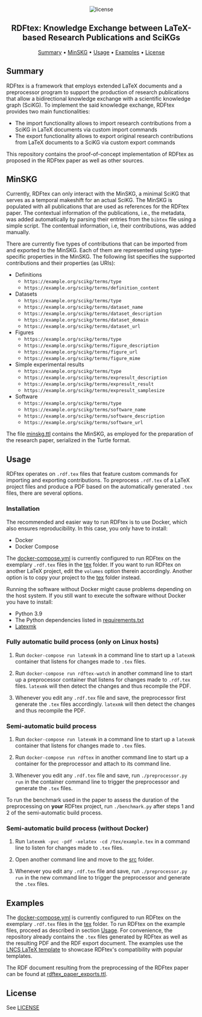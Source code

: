 <p align="center">
    <img src="https://img.shields.io/badge/License-GPLv3-blue.svg" alt="license">
    <br>
</p>
    
<h2 align="center">RDFtex: Knowledge Exchange between LaTeX-based Research Publications and SciKGs</h2>

<p align="center">
    <a href="#summary">Summary</a>
    •
    <a href="#minskg">MinSKG</a>
    •
    <a href="#usage">Usage</a>
    •
    <a href="#examples">Examples</a>
    •
    <a href="#license">License</a>
</p>

<!-- ## !!! Attention !!!

If your are viewing the anonymized version of this repository, we want to make two important remarks:

- Some of the files included in the repository are not displayed correctly in the web interface of the anonymization service. If you encounter such a file, please download it for the best experience. Also some links within this README file do not work correctly.
- To get all files within the repository without downloading each file individually, we included a zipped archive of the repository called [rdftex.zip](./rdftex.zip) that you can easily download for your convenience. -->

## Summary

RDFtex is a framework that employs extended LaTeX documents and a preprocessor program to support the production of research publications that allow a bidirectional knowledge exchange with a scientific knowledge graph (SciKG). To implement the said knowledge exchange, RDFtex provides two main functionalities:

- The import functionality allows to import research contributions from a SciKG in LaTeX documents via custom import commands
- The export functionality allows to export original research contributions from LaTeX documents to a SciKG via custom export commands

This repository contains the proof-of-concept implementation of RDFtex as proposed in the RDFtex paper as well as other sources.

## MinSKG

Currently, RDFtex can only interact with the MinSKG, a minimal SciKG that serves as a temporal makeshift for an actual SciKG. The MinSKG is populated with all publications that are used as references for the RDFtex paper. The contextual information of the publications, i.e., the metadata, was added automatically by parsing their entries from the `bibtex` file using a simple script. The contentual information, i.e, their contributions, was added manually.

There are currently five types of contributions that can be imported from and exported to the MinSKG. Each of them are represented using type-specific properties in the MinSKG. The following list specifies the supported contributions and their properties (as URIs):

- Definitions
  - `https://example.org/scikg/terms/type`
  - `https://example.org/scikg/terms/definition_content`
- Datasets
  - `https://example.org/scikg/terms/type`
  - `https://example.org/scikg/terms/dataset_name`
  - `https://example.org/scikg/terms/dataset_description`
  - `https://example.org/scikg/terms/dataset_domain`
  - `https://example.org/scikg/terms/dataset_url`
- Figures
  - `https://example.org/scikg/terms/type`
  - `https://example.org/scikg/terms/figure_description`
  - `https://example.org/scikg/terms/figure_url`
  - `https://example.org/scikg/terms/figure_mime`
- Simple experimental results
  - `https://example.org/scikg/terms/type`
  - `https://example.org/scikg/terms/expresult_description`
  - `https://example.org/scikg/terms/expresult_result`
  - `https://example.org/scikg/terms/expresult_samplesize`
- Software
  - `https://example.org/scikg/terms/type`
  - `https://example.org/scikg/terms/software_name`
  - `https://example.org/scikg/terms/software_description`
  - `https://example.org/scikg/terms/software_url`

The file [minskg.ttl](./src/minskg.ttl) contains the MinSKG, as employed for the preparation of the research paper, serialized in the Turtle format.

## Usage

RDFtex operates on `.rdf.tex` files that feature custom commands for importing and exporting contributions. To preprocess `.rdf.tex` of a LaTeX project files and produce a PDF based on the automatically generated `.tex` files, there are several options.

### Installation

The recommended and easier way to run RDFtex is to use Docker, which also ensures reproducibility. In this case, you only have to install:

- Docker
- Docker Compose

The [docker-compose.yml](./docker-compose.yml) is currently configured to run RDFtex on the exemplary `.rdf.tex` files in the [tex](./tex/) folder. If you want to run RDFtex on another LaTeX project, edit the `volumes` option therein accordingly. Another option is to copy your project to the [tex](./tex/) folder instead.

Running the software without Docker might cause problems depending on the host system. If you still want to execute the software without Docker you have to install:

- Python 3.9
- The Python dependencies listed in [requirements.txt](./src/requirements.txt)
- [Latexmk](https://mg.readthedocs.io/latexmk.html)

### Fully automatic build process (only on Linux hosts)

1. Run `docker-compose run latexmk` in a command line to start up a `latexmk` container that listens for changes made to `.tex` files.

2. Run `docker-compose run rdftex-watch` in another command line to start up a preprocessor container that listens for changes made to `.rdf.tex` files. `latexmk` will then detect the changes and thus recompile the PDF.

3. Whenever you edit any `.rdf.tex` file and save, the preprocessor first generate the `.tex` files accordingly. `latexmk` will then detect the changes and thus recompile the PDF.

### Semi-automatic build process

1. Run `docker-compose run latexmk` in a command line to start up a `latexmk` container that listens for changes made to `.tex` files.

2. Run `docker-compose run rdftex` in another command line to start up a container for the preprocessor and attach to its command line.

3. Whenever you edit any `.rdf.tex` file and save, run `./preprocessor.py run` in the container command line to trigger the preprocessor and generate the `.tex` files.

To run the benchmark used in the paper to assess the duration of the preprocessing on **your** RDFtex project, run `./benchmark.py` after steps 1 and 2 of the semi-automatic build process.

### Semi-automatic build process (without Docker)

1. Run `latexmk -pvc -pdf -xelatex -cd /tex/example.tex` in a command line to listen for changes made to `.tex` files.

2. Open another command line and move to the [src](./src/) folder.

3. Whenever you edit any `.rdf.tex` file and save, run `./preprocessor.py run` in the new command line to trigger the preprocessor and generate the `.tex` files.

## Examples

The [docker-compose.yml](./docker-compose.yml) is currently configured to run RDFtex on the exemplary `.rdf.tex` files in the [tex](./tex/) folder. To run RDFtex on the example files, proceed as described in section [Usage](#usage). For convenience, the repository already contains the `.tex` files generated by RDFtex as well as the resulting PDF and the RDF export document. The examples use the [LNCS LaTeX template](https://www.springer.com/gp/computer-science/lncs/conference-proceedings-guidelines) to showcase RDFtex's compatibility with popular templates.

The RDF document resulting from the preprocessing of the RDFtex paper can be found at [rdftex_paper_exports.ttl](./rdftex_paper_exports.ttl).

## License

See [LICENSE](./LICENSE)
